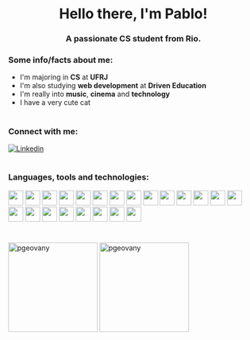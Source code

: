 <h1 align="center">Hello there, I'm Pablo!</h1>
<h3 align="center">A passionate CS student from Rio.</h3>

<h3> Some info/facts about me:</h3>

- I'm majoring in **CS** at **UFRJ**
- I'm also studying **web development** at **Driven Education**
- I'm really into **music**, **cinema** and **technology**
- I have a very cute cat
#
<h3 align="left">Connect with me:</h3>

[![Linkedin](https://img.shields.io/badge/LinkedIn-0077B5?style=for-the-badge&logo=linkedin&logoColor=white)](https://www.linkedin.com/in/pablo-souza/)

#
<h3 align="left">Languages, tools and technologies:</h3>
<p align="left">
  <img src="https://img.shields.io/badge/HTML5-E34F26?style=for-the-badge&logo=html5&logoColor=white" height="30px"/>
  <img src="https://img.shields.io/badge/CSS3-1572B6?style=for-the-badge&logo=css3&logoColor=white" height="30px"/>
  <img src="https://img.shields.io/badge/JavaScript-F7DF1E?style=for-the-badge&logo=JavaScript&logoColor=white" height="30px"/>
  <img src="https://img.shields.io/badge/TypeScript-007ACC?style=for-the-badge&logo=typescript&logoColor=white" height="30px"/>
  <img src="https://img.shields.io/badge/C-00599C?style=for-the-badge&logo=c&logoColor=white" height="30px"/>
  <img src="https://img.shields.io/badge/Express.js-404D59?style=for-the-badge" height="30px"/>
  <img src="https://img.shields.io/badge/Node.js-43853D?style=for-the-badge&logo=node.js&logoColor=white" height="30px"/>
  <img src="https://img.shields.io/badge/PostgreSQL-316192?style=for-the-badge&logo=postgresql&logoColor=white" height="30px"/>
  <img src="https://img.shields.io/badge/Prisma-3982CE?style=for-the-badge&logo=Prisma&logoColor=white" height="30px"/>
  <img src="https://img.shields.io/badge/MongoDB-4EA94B?style=for-the-badge&logo=mongodb&logoColor=white" height="30px"/>
  <img src="https://img.shields.io/badge/React-20232A?style=for-the-badge&logo=react&logoColor=61DAFB" height="30px"/>
  <img src="https://img.shields.io/badge/Vite-B73BFE?style=for-the-badge&logo=vite&logoColor=FFD62E" height="30px"/>
  <img src="https://img.shields.io/badge/Vercel-000000?style=for-the-badge&logo=vercel&logoColor=white" height="30px"/>
  <img src="https://img.shields.io/badge/Heroku-430098?style=for-the-badge&logo=heroku&logoColor=white" height="30px"/>
  <img src="https://img.shields.io/badge/docker-%230db7ed.svg?style=for-the-badge&logo=docker&logoColor=white" height="30px"/>
  <img src="https://img.shields.io/badge/Amazon_AWS-FF9900?style=for-the-badge&logo=amazonaws&logoColor=white" height="30px"/>
  <img src="https://img.shields.io/badge/Visual_Studio_Code-0078D4?style=for-the-badge&logo=visual%20studio%20code&logoColor=white" height="30px"/>
  <img src="https://img.shields.io/badge/Jest-323330?style=for-the-badge&logo=Jest&logoColor=white" height="30px"/>
  <img src="https://img.shields.io/badge/eslint-3A33D1?style=for-the-badge&logo=eslint&logoColor=white" height="30px"/>
  <img src="https://img.shields.io/badge/prettier-1A2C34?style=for-the-badge&logo=prettier&logoColor=F7BA3E" height="30px"/>
  <img src="https://img.shields.io/badge/Trello-0052CC?style=for-the-badge&logo=trello&logoColor=white" height="30px"/>
  <img src="https://img.shields.io/badge/Fedora-294172?style=for-the-badge&logo=fedora&logoColor=white" height="30px"/>
</p>

#
<p align="left">
  <img height="180px" src="https://github-readme-stats.vercel.app/api/top-langs?username=pgeovany&show_icons=true&theme=algolia&locale=en&layout=compact" alt="pgeovany" />

<img height="180px" src="https://github-readme-stats.vercel.app/api?username=pgeovany&show_icons=true&theme=algolia&locale=en" alt="pgeovany" />
<p/>
